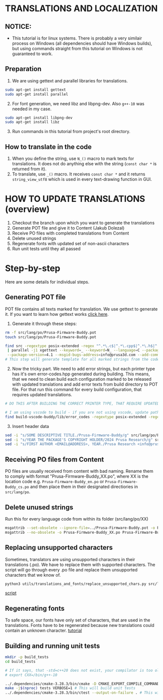 # TRANSLATIONS AND LOCALIZATION

## NOTICE:
 * This tutorial is for linux systems. There is probably a very similair process on Windows (all dependencies should have Windows builds), but using commands straight from this tutorial on Windows is not guaranteed to work.

## Preparation
1. We are using gettext and parallel libraries for translations.
```bash
sudo apt-get install gettext
sudo apt-get install parallel
```
2. For font generation, we need libz and libpng-dev. Also `g++-10` was needed in my case.
```bash
sudo apt-get install libpng-dev
sudo apt-get install libz
```
3. Run commands in this tutorial from project's root directory.

## How to translate in the code
1. When you define the string, use `N_()` macro to mark texts for translations. It does not do anything else with the string (`const char *` is returned from it).
2. To translate, use `_()` macro. It receives `const char *` and it returns `string_view_utf8` which is used in every text-drawing function in GUI.

# HOW TO UPDATE TRANSLATIONS (overview)
1. Checkout the branch upon which you want to generate the translations
2. Generate POT file and give it to Content (Jakub Dolezal)
3. Receive PO files with completed translations from Content
4. Delete unused strings
5. Regenerate fonts with updated set of non-ascii characters
6. Run unit tests until they all passed

# Step-by-step
Here are some details for individual steps.

## Generating POT file
POT file contains all texts marked for translation. We use gettext to generate it. If you want to learn how gettext works [click here](https://www.labri.fr/perso/fleury/posts/programming/a-quick-gettext-tutorial.html).
1. Generate it through these steps:
```bash
rm -f src/lang/po/Prusa-Firmware-Buddy.pot
touch src/lang/po/Prusa-Firmware-Buddy.pot

find src -regextype posix-extended -regex "^.*\.c$|^.*\.cpp$|^.*\.h$|^.*\.hpp$" \
 | parallel -j1 xgettext --keyword=_ --keyword=N_ --language=C --package-name=Prusa-Firmware-Buddy \
 --package-version=4.1 --msgid-bugs-address=info@prusa3d.com --add-comments -j --sort-output -o src/lang/po/Prusa-Firmware-Buddy.pot {}
# This step will generate template for all marked strings from the codebase (except error codes!)
```
2. Now the tricky part. We need to add error strings, but each printer type has it's own error-codes.hpp generated during building. This means, that we need to clean build each configuration marked to be released with updated translations and add error texts from build directory to POT file. For that run this command for every build configuration, that requires updated translations.

```bash
# DO THIS AFTER BUILDING THE CORRECT PRINTER TYPE, THAT REQUIRE UPDATED TRANSLATIONS (for each of the printer types selected to be released with updated translations)

# I am using vscode to build - if you are not using vscode, update path in the first argument
find build-vscode-buddy/lib/error_codes -regextype posix-extended -regex "^.*\.c$|^.*\.cpp$|^.*\.h$|^.*\.hpp$"  | parallel -j1 xgettext --keyword=_ --keyword=N_ --language=C --package-name=Prusa-Firmware-Buddy  --package-version=4.1 --msgid-bugs-address=info@prusa3d.com --add-comments -j --sort-output -o src/lang/po/Prusa-Firmware-Buddy.pot {}
```

3. Insert header data
```bash
sed -i "s/SOME DESCRIPTIVE TITLE./Prusa-Firmware-Buddy/g" src/lang/po/Prusa-Firmware-Buddy.pot
sed -i "s/YEAR THE PACKAGE'S COPYRIGHT HOLDER/2024 Prusa Research/g" src/lang/po/Prusa-Firmware-Buddy.pot # update year
sed -i "s/FIRST AUTHOR <EMAIL@ADDRESS>, YEAR./Prusa Research <info@prusa3d.com>, 2024/g" src/lang/po/Prusa-Firmware-Buddy.pot # update year
```

## Receiving PO files from Content
PO files are usually received from content with bad naming. Rename them to comply with format "Prusa-Firmware-Buddy_XX.po", where XX is the location code e.g. `Prusa-Firmware-Buddy_en.po` or `Prusa-Firmware-Buddy_cs.po` and then place them in their designated directiories in `src/lang/po`.

## Delete unused strings
Run this for every language code from within its folder (src/lang/po/XX)
```bash
msgattrib --set-obsolete --ignore-file=../Prusa-Firmware-Buddy.pot -o Prusa-Firmware-Buddy_XX.po Prusa-Firmware-Buddy_XX.po # replace XX with language code
msgattrib --no-obsolete -o Prusa-Firmware-Buddy_XX.po Prusa-Firmware-Buddy_XX.po # replace XX with language code
```

## Replacing unsupported characters
Sometimes, translators are using unsupported characters in their translations (.po). We have to replace them with supported characters. The script will go through every .po file and replace them unsupported characters that we know of.
```bash
python3 utils/translations_and_fonts/replace_unsupported_chars.py src/lang/po/
```
[script](replace_unsupported_chars.py)

## Regenerating fonts
To safe space, our fonts have only set of characters, that are used in the translations. Fonts have to be regenerated because new translations could contain an unknown character.
[tutorial](README_FONTS.md)

## Building and running unit tests
```bash
mkdir -p build_tests
cd build_tests

# If it says, that -std=c++20 does not exist, your compilator is too old. Install g++-10 and run this command before cmake:
# export CXX=/bin/g++-10

../.dependencies/cmake-3.28.3/bin/cmake -D CMAKE_EXPORT_COMPILE_COMMANDS:BOOL=YES -D CMAKE_C_FLAGS="-O0 -ggdb3" -D CMAKE_CXX_FLAGS="-O0 -ggdb3 -std=c++20" -D CMAKE_BUILD_TYPE=Debug ..
make -j$(nproc) tests VERBOSE=1 # This will build unit tests
../.dependencies/cmake-3.28.3/bin/ctest --output-on-failure . # This will run unit tests
```
